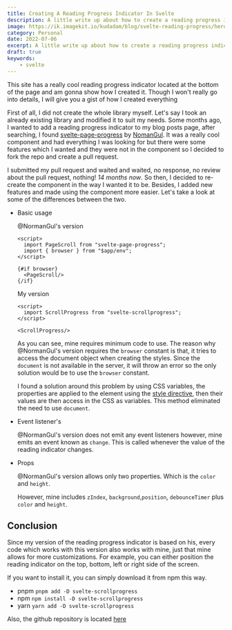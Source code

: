```yaml
---
title: Creating A Reading Progress Indicator In Svelte
description: A little write up about how to create a reading progress indicator for Svelte
image: https://ik.imagekit.io/kudadam/blog/svelte-reading-progress/hero
category: Personal
date: 2022-07-06
excerpt: A little write up about how to create a reading progress indicator for Svelte
draft: true
keywords:
	- svelte
---
```


<p class="intro">
    This site has a really cool reading progress indicator located at the bottom of the page and am gonna show how I created it. Though I won't really go into details, I will give you a gist of how I created everything
</p>

First of all, I did not create the whole library myself. Let's say I took an already existing library and modified it to suit my needs. Some months ago, I wanted to add a reading progress indicator to my blog posts page, after searching, I found [svelte-page-progress](https://www.npmjs.com/package/svelte-page-progress) by [NomanGul](https://github.com/NomanGul). It was a really cool component and had everything I was looking for but there were some features which I wanted and they were not in the component so I decided to fork the repo and create a pull request.

I submitted my pull request and waited and waited, no response, no review about the pull request, nothing!  _14 months now_.
So then, I decided to re-create the component in the way I wanted it to be. Besides, I added new features and made using the component more easier. Let's take a look at some of the differences between the two.

* Basic usage

  @NormanGul's version

  ```svelte
  <script>
  	import PageScroll from "svelte-page-progress";
  	import { browser } from "$app/env";
  </script>
  
  {#if browser}
  	<PageScroll/>
  {/if}
  ```

  My version

  ```svelte
  <script>
  	import ScrollProgress from "svelte-scrollprogress";
  </script>
  
  <ScrollProgress/>
  ```

  As you can see, mine requires minimum code to use. The reason why @NormanGul's version requires the `browser` constant is that, it tries to access the document object when creating the styles. Since the `document` is not available in the server, it will throw an error so the only solution would be to use the `browser` constant.

  I found a solution around this problem by using CSS variables, the properties are applied to the element using the [style directive](https://svelte.dev/tutorial/style-directive), then their values are then access in the CSS as variables. This method eliminated the need to use `document`.

* Event listener's

  @NormanGul's version does not emit any event listeners however, mine emits an event known as `change`. This is called whenever the value of the reading indicator changes. 

* Props

  @NormanGul's version allows only two properties. Which is the `color` and `height`. 

  However, mine includes `zIndex`, `background`,`position`, `debounceTimer` plus `color` and `height`.

## Conclusion

Since my version of the reading progress indicator is based on his, every code which works with this version also works with mine, just that mine allows for more customizations. For example, you can either position the reading indicator on the top, bottom, left or right side of the screen. 

If you want to install it, you can simply download it from npm this way. 

- pnpm
  `pnpm add -D svelte-scrollprogress`
- npm
  `npm install -D svelte-scrollprogress`
- yarn
  `yarn add -D svelte-scrollprogress`

Also, the github repository is located [here](https://github.com/kudadam/svelte-scrollprogress)
